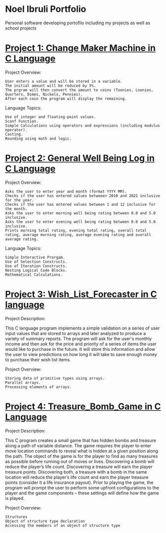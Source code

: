 # Noel Ibruli Portfolio
Personal software developing portoflio including my projects as well as school projects 



# [Project 1: Change Maker Machine in C Language](https://github.com/NoelIbruli/Change_Maker_Machine_Noel) 


Project Overview:

    User enters a value and will be stored in a variable.
    The initial amount will be reduced by 5%.
    The prgram will then convert the amount to coins (Toonies, Loonies, Quarters, Dimes, Nickels, Pennies).
    After each coin the program will display the remaining.

Language Topics:

    Use of integer and floating-point values.
    Scanf Function.
    Simple Calculations using operators and expressions (including modulus operator).
    Casting.
    Rounding using math and logic.


# [Project 2: General Well Being Log in C Language](https://github.com/NoelIbruli/Well_Being_Log_Noel)

Project Overview:

    Asks the user to enter year and month (format YYYY MM).
    Checks if the user has entered values betweeen 2010 and 2021 inclusive for the year.
    Checks if the user has entered values between 1 and 12 inclusive for the month.
    Asks the user to enter morning well being rating between 0.0 and 5.0 inclusive.
    Asks the user to enter evening well being rating between 0.0 and 5.0 inclusive.
    Prints morning total rating, evening total rating, overall total rating, average morning rating, average evening rating and overall average rating.

Language Topics:

    Simple Interactive Prorgam.
    Use of Selection Constructs.
    Use of Iteration Constructs.
    Nesting Logical Code Blocks.
    Mathematical Calculations.


# [Project 3: Wish_List_Forecaster in C language](https://github.com/NoelIbruli/Wish_List_Forecaster)

Project Description:

This C language program implements a simple validation on a series of user input values that are stored to arrays and later analyzed to produce a variety of summary reports. The program will ask for the user's monthly income and then ask for the price and priority of a series of items the user would like to purchase in the future. It will store this information and allow the user to view predictions on how long it will take to save enough money to purchase their wish list items.

Project Overview:

    Storing data of primitive types using arrays.
    Parallel arrays.
    Processing elements of arrays.


# [Project 4: Treasure_Bomb_Game in C Language](https://github.com/NoelIbruli/Treasure_Bomb_Game) 
Project Description:

This C program creates a small game that has hidden bombs and treasure along a path of variable distance. The game requires the player to enter move location commands to reveal what is hidden at a given position along the path. The object of the game is for the player to find as many treasures as possible before running out of moves or lives. Discovering a bomb will reduce the player’s life count. Discovering a treasure will earn the player treasure points. Discovering both, a treasure with a bomb in the same location will reduce the player’s life count and earn the player treasure points (consider it a life insurance payout). Prior to playing the game, the program will prompt the user to perform some upfront configurations to the player and the game components – these settings will define how the game is played.

Project Overview:

    Structures
    Object of structure type declaration
    Accessing the members of an object of structure type
